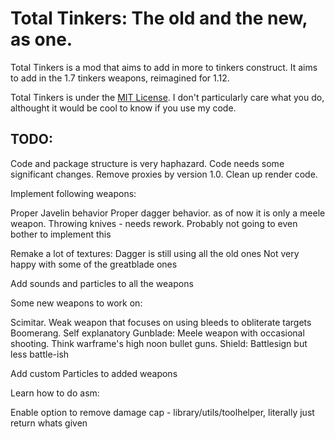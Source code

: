 <h1>Total Tinkers: The old and the new, as one.</h1>


Total Tinkers is a mod that aims to add in more to tinkers construct. It aims to add in the 1.7 tinkers weapons, reimagined for 1.12.

Total Tinkers is under the <a href="https://tldrlegal.com/license/mit-license"> MIT License</a>. I don't particularly care what you do, althought it would be cool to know if you use my code.

<h2>TODO:</h2>

Code and package structure is very haphazard. Code needs some significant changes. Remove proxies by version 1.0. Clean up render code.

Implement following weapons:

Proper Javelin behavior
Proper dagger behavior. as of now it is only a meele weapon.
Throwing knives - needs rework. Probably not going to even bother to implement this

Remake a lot of textures:
Dagger is still using all the old ones
Not very happy with some of the greatblade ones

Add sounds and particles to all the weapons

Some new weapons to work on:

Scimitar. Weak weapon that focuses on using bleeds to obliterate targets
Boomerang. Self explanatory
Gunblade: Meele weapon with occasional shooting. Think warframe's high noon bullet guns.
Shield: Battlesign but less battle-ish

Add custom Particles to added weapons

Learn how to do asm:


Enable option to remove damage cap - library/utils/toolhelper, literally just return whats given
